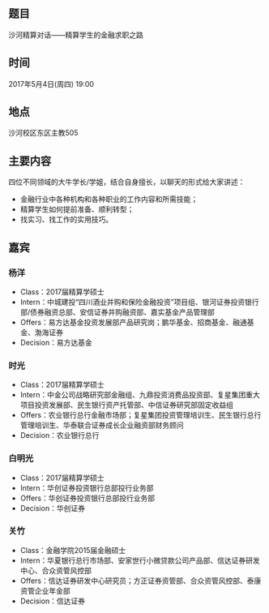 ## 题目
沙河精算对话——精算学生的金融求职之路

## 时间
2017年5月4日(周四) 19:00

## 地点
沙河校区东区主教505

## 主要内容
四位不同领域的大牛学长/学姐，结合自身擅长，以聊天的形式给大家讲述：
- 金融行业中各种机构和各种职业的工作内容和所需技能；
- 精算学生如何提前准备、顺利转型；
- 找实习、找工作的实用技巧。

## 嘉宾
### 杨洋
- Class：2017届精算学硕士
- Intern：中城建投“四川酒业并购和保险金融投资”项目组、银河证券投资银行部/债券融资总部、安信证券并购融资部、嘉实基金产品管理部
- Offers：易方达基金投资发展部产品研究岗；鹏华基金、招商基金、融通基金、渤海证券
- Decision：易方达基金

### 时光
- Class：2017届精算学硕士
- Intern：中金公司战略研究部金融组、九鼎投资消费品投资部、复星集团重大项目投资发展部、民生银行资产托管部、中信证券研究部固定收益组
- Offers：农业银行总行金融市场部；复星集团投资管理培训生、民生银行总行管理培训生、华泰联合证券成长企业融资部财务顾问
- Decision：农业银行总行

### 白明光
- Class：2017届精算学硕士
- Intern：华创证券投资银行总部投行业务部
- Offers：华创证券投资银行总部投行业务部
- Decision：华创证券

### 关竹
- Class：金融学院2015届金融硕士
- Intern：华夏银行总行市场部、安家世行小微贷款公司产品部、信达证券研发中心、合众资管风控部
- Offers：信达证券研发中心研究员；方正证券资管部、合众资管风控部、泰康资管企业年金部
- Decision：信达证券
